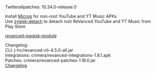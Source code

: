 Twitterallpatches: 10.34.0-release.0  

Install [Microg](https://github.com/ReVanced/GmsCore/releases) for non-root YouTube and YT Music APKs  
Use [zygisk-detach](https://github.com/j-hc/zygisk-detach) to detach root ReVanced YouTube and YT Music from Play Store  

[revanced-magisk-module](https://github.com/j-hc/revanced-magisk-module)  

Changelog:  
CLI: j-hc/revanced-cli-4.5.0-all.jar  
Integrations: crimera/revanced-integrations-1.8.1.apk  
Patches: crimera/revanced-patches-1.16.0.jar  
[Changelog](https://github.com/crimera/piko/releases/tag/v1.16.0)  
